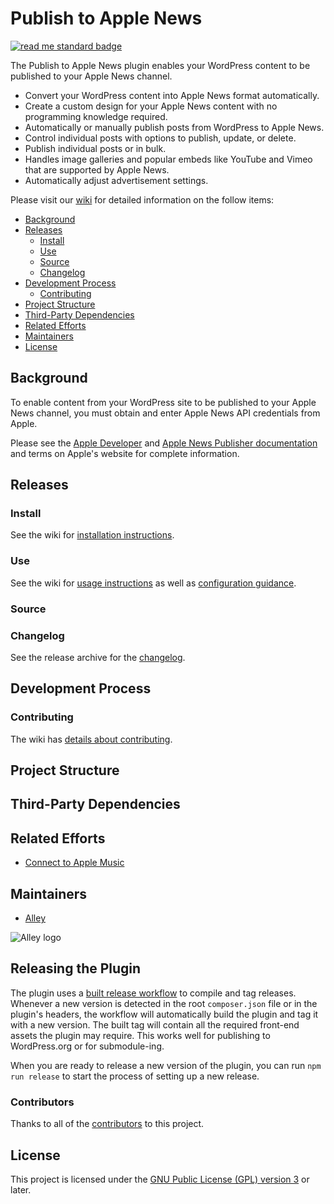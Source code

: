 # Publish to Apple News

[![read me standard badge](https://img.shields.io/badge/readme%20style-standard-brightgreen.svg?style=flat-square)](https://github.com/RichardLitt/standard-readme)

The Publish to Apple News plugin enables your WordPress content to be published to your Apple News channel.

- Convert your WordPress content into Apple News format automatically.
- Create a custom design for your Apple News content with no programming knowledge required.
- Automatically or manually publish posts from WordPress to Apple News.
- Control individual posts with options to publish, update, or delete.
- Publish individual posts or in bulk.
- Handles image galleries and popular embeds like YouTube and Vimeo that are supported by Apple News.
- Automatically adjust advertisement settings.

Please visit our [wiki](https://github.com/alleyinteractive/apple-news/wiki) for detailed information on the follow items:

- [Background](#background)
- [Releases](#Releases)
	- [Install](#install)
	- [Use](#use)
	- [Source](#from-source)
	- [Changelog](#changelog)
- [Development Process](#development-process)
	- [Contributing](#contributing)
- [Project Structure](#project-structure)
- [Third-Party Dependencies](#third-party-dependencies)
- [Related Efforts](#related-efforts)
- [Maintainers](#maintainers)
- [License](#license)

## Background

To enable content from your WordPress site to be published to your Apple News channel, you must obtain and enter Apple News API credentials from Apple.

Please see the [Apple Developer](https://developer.apple.com/) and [Apple News Publisher documentation](https://developer.apple.com/news-publisher/) and terms on Apple's website for complete information.

## Releases

### Install
See the wiki for [installation instructions](https://github.com/alleyinteractive/apple-news/wiki/Installation).

###	Use
See the wiki for [usage instructions](https://github.com/alleyinteractive/apple-news/wiki/Usage) as well as [configuration guidance](https://github.com/alleyinteractive/apple-news/wiki/Configuration).

###	Source

###	Changelog
See the release archive for the [changelog](https://github.com/alleyinteractive/apple-news/releases).

## Development Process

###	Contributing
The wiki has [details about contributing](https://github.com/alleyinteractive/apple-news/wiki/Contributing).

## Project Structure

## Third-Party Dependencies

## Related Efforts
- [Connect to Apple Music](https://github.com/alleyinteractive/apple-music)

## Maintainers
- [Alley](https://github.com/alleyinteractive)

![Alley logo](https://avatars.githubusercontent.com/u/1733454?s=200&v=4)

## Releasing the Plugin

The plugin uses a [built release workflow](./.github/workflows/built-release.yml)
to compile and tag releases. Whenever a new version is detected in the root
`composer.json` file or in the plugin's headers, the workflow will automatically
build the plugin and tag it with a new version. The built tag will contain all
the required front-end assets the plugin may require. This works well for
publishing to WordPress.org or for submodule-ing.

When you are ready to release a new version of the plugin, you can run
`npm run release` to start the process of setting up a new release.

### Contributors
Thanks to all of the [contributors](CONTRIBUTORS.md) to this project.

## License
This project is licensed under the
[GNU Public License (GPL) version 3](LICENSE) or later.
